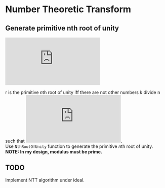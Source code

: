 # Number Theoretic Transform

Generate primitive nth root of unity
------
![img](http://www.sciweavers.org/tex2img.php?eq=r%5En%5Cequiv%201%5Cpmod%20m&bc=White&fc=Black&im=jpg&fs=12&ff=arev&edit=0)

r is the primitive $n$th root of unity iff there are not other numbers k divide n such that ![img](http://www.sciweavers.org/tex2img.php?eq=r%5Ek%5Cequiv%201%5Cpmod%20m&bc=White&fc=Black&im=jpg&fs=12&ff=arev&edit=0).  
Use `NthRootOfUnity` function to generate the primitive $n$th root of unity.  
**NOTE: In my design, modulus must be prime.**  

TODO
----
Implement NTT algorithm under ideal.


